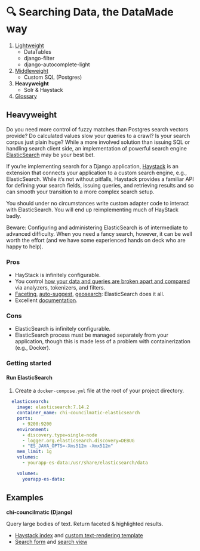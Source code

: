 # 🔍 Searching Data, the DataMade way

1. [Lightweight](01-lightweight.md)
    - DataTables
    - django-filter
    - django-autocomplete-light
2. [Middleweight](02-middleweight.md)
    - Custom SQL (Postgres)
3. **Heavyweight**
   - Solr & Haystack
4. [Glossary](glossary.md)

## Heavyweight

Do you need more control of fuzzy matches than Postgres search vectors provide? Do calculated values slow your queries to a crawl? Is your search corpus just plain huge? While a more involved solution than issuing SQL or handling search client side, an implementation of powerful search engine [ElasticSearch](https://www.elastic.co/) may be your best bet.

If you’re implementing search for a Django application, [Haystack](https://django-haystack.readthedocs.io/en/master/tutorial.html) is an extension that connects your application to a custom search engine, e.g., ElasticSearch. While it’s not without pitfalls, Haystack provides a familiar API for defining your search fields, issuing queries, and retrieving results and so can smooth your transition to a more complex search setup. 

You should under no circumstances write custom adapter code to interact with ElasticSearch. You will end up reimplementing much of HayStack badly.

Beware: Configuring and administering ElasticSearch is of intermediate to advanced difficulty. When you need a fancy search, however, it can be well worth the effort (and we have some experienced hands on deck who are happy to help).

### Pros

* HayStack is infinitely configurable.
* You control [how your data and queries are broken apart and compared](https://www.elastic.co/guide/en/elasticsearch/reference/current/analysis-tokenizers.html) via analyzers, tokenizers, and filters.
* [Faceting](https://www.elastic.co/guide/en/app-search/current/facets-guide.html), [auto-suggest](https://www.elastic.co/guide/en/elasticsearch/reference/current/search-suggesters.html), [geosearch](https://www.elastic.co/guide/en/elasticsearch/reference/current/geo-queries.html): ElasticSearch does it all.
* Excellent [documentation](https://www.elastic.co/guide/index.html).

### Cons

* ElasticSearch is infinitely configurable.
* ElasticSearch process must be managed separately from your application, though this is made less of a problem with containerization (e.g., Docker). 

### Getting started

#### Run ElasticSearch

1. Create a `docker-compose.yml` file at the root of your project directory.


```yaml
  elasticsearch:
    image: elasticsearch:7.14.2
    container_name: chi-councilmatic-elasticsearch
    ports:
      - 9200:9200
    environment:
      - discovery.type=single-node
      - logger.org.elasticsearch.discovery=DEBUG
      - "ES_JAVA_OPTS=-Xms512m -Xmx512m"
    mem_limit: 1g
    volumes:
      - yourapp-es-data:/usr/share/elasticsearch/data

    volumes:
      yourapp-es-data:
```

## Examples

**chi-councilmatic (Django)**

Query large bodies of text. Return faceted & highlighted results.

* [Haystack index](https://github.com/datamade/django-councilmatic/blob/e61e5215e2dc24937643dcb9f68a8266b00275e2/councilmatic_core/haystack_indexes.py) and [custom text-rendering template](https://github.com/datamade/django-councilmatic/blob/e61e5215e2dc24937643dcb9f68a8266b00275e2/councilmatic_core/templates/search/indexes/councilmatic_core/bill_text.txt)
* [Search form](https://github.com/datamade/django-councilmatic/blob/e61e5215e2dc24937643dcb9f68a8266b00275e2/councilmatic_core/views.py#L95) and [search view](https://github.com/datamade/django-councilmatic/blob/e61e5215e2dc24937643dcb9f68a8266b00275e2/councilmatic_core/views.py#L39)
